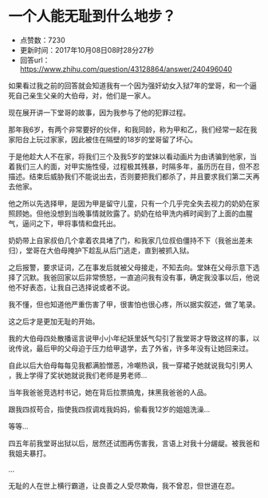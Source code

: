 # 一个人能无耻到什么地步？
- 点赞数：7230
- 更新时间：2017年10月08日08时28分27秒
- 回答url：https://www.zhihu.com/question/43128864/answer/240496040
<body>
 <p data-pid="MlofunbP">如果看过我之前的回答就会知道我有一个因为强奸幼女入狱7年的堂哥，和一个逼死自己亲生父亲的大伯母，对，他们是一家人。</p>
 <p data-pid="BPAW_yuc">现在展开讲一下堂哥的故事，因为我参与了他的犯罪过程。</p>
 <p data-pid="p3ORTX9Z">那年我6岁，有两个非常要好的伙伴，和我同龄，称为甲和乙，我们经常一起在我家阳台上玩过家家，因此被住在隔壁的18岁的堂哥留了坏心。</p>
 <p data-pid="RPikY0KL">于是他趁大人不在家，将我们三个及我5岁的堂妹以看动画片为由诱骗到他家，当着我们三人的面，对甲实施性侵，过程极其残暴，时隔多年，虽历历在目，但不忍描述。结束后威胁我们不能说出去，否则要把我们都杀了，并且要求我们第二天再去他家。</p>
 <p data-pid="yLYwmOKc">他之所以先选择甲，是因为甲是留守儿童，只有一个几乎完全失去视力的奶奶在家照顾她。但他没想到当晚事情就败露了。奶奶在给甲洗内裤时闻到了上面的血腥气，逼问之下，甲将事情和盘托出。</p>
 <p data-pid="6EreT8lP">奶奶带上自家叔伯几个拿着农具堵了门，和我家几位叔伯僵持不下（我爸出差未归），堂哥在大伯母掩护下趁乱从后门逃走，直到被抓入狱。</p>
 <p data-pid="rdTV8LA5">之后报警，要求证词，乙在事发后就被父母接走，不知去向。堂妹在父母示意下选择了沉默。我爸回家以后非常愤怒，一直追问我有没有事，确定我没事以后，他说他不好表态，让我自己选择说或者不说。</p>
 <p data-pid="Zq5iq7PN">我不懂，但也知道他严重伤害了甲，很害怕也很心疼，所以据实叙述，做了笔录。</p>
 <p data-pid="61rKbmSL">这之后才是更加无耻的开始。</p>
 <p data-pid="4xSiZeox">我的大伯母四处散播谣言说甲小小年纪妖里妖气勾引了我堂哥才导致这样的事，以讹传讹，最后甲的父母迫于压力给甲退学，去了外省，许多年没有让她回来过。</p>
 <p data-pid="kG13eg7c">自此以后大伯母每每见我都满脸憎恶，冷嘲热讽，我一穿裙子她就说我勾引男人 ，我上学得了奖状她就说我们老师是男老师...</p>
 <p data-pid="BDkGi0Cd">当年我爸爸竞选村书记，她在背后拉票搞鬼，抹黑我爸爸的人品。</p>
 <p data-pid="9l3uxUBy">跟我四叔苟合，指使我四叔调戏我妈妈，偷看我12岁的姐姐洗澡...</p>
 <p data-pid="AofnnBZb">等等...</p>
 <p data-pid="1DZpdW6d">四五年前我堂哥出狱以后，居然还试图再伤害我，言语上对我十分龌龊。被我爸和我姐夫暴打。</p>
 <p data-pid="HfsAXnk1">...</p>
 <p data-pid="aFmfB6YH">无耻的人在世上横行霸道，让良善之人受尽欺侮，我不曾忍，但世道在忍。</p>
</body>